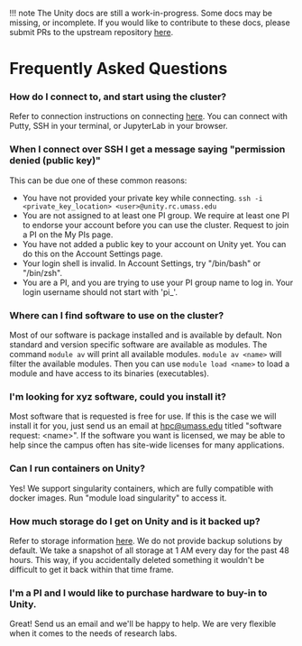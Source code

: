 !!! note
    The Unity docs are still a work-in-progress. Some docs may be missing, or incomplete. If you would like to contribute to these docs, please submit PRs to the upstream repository [here](https://github.com/UMass-RC/unity-docs).

# Frequently Asked Questions #

### How do I connect to, and start using the cluster? 
Refer to connection instructions on connecting [here](https://unity.rc.umass.edu/docs/connecting/ssh.html).
You can connect with Putty, SSH in your terminal, or JupyterLab in your browser.

### When I connect over SSH I get a message saying "permission denied (public key)"   
This can be due one of these common reasons:

* You have not provided your private key while connecting. `ssh -i <private_key_location> <user>@unity.rc.umass.edu`
* You are not assigned to at least one PI group. We require at least one PI to endorse your account before you can use the cluster. Request to join a PI on the My PIs page.
* You have not added a public key to your account on Unity yet. You can do this on the Account Settings page.
* Your login shell is invalid. In Account Settings, try "/bin/bash" or "/bin/zsh".
* You are a PI, and you are trying to use your PI group name to log in. Your login username should not start with 'pi_'.

### Where can I find software to use on the cluster? 
Most of our software is package installed and is available by default. 
Non standard and version specific software are available as modules.
The command `module av` will print all available modules. `module av <name>` will filter the available modules.
Then you can use `module load <name>` to load a module and have access to its binaries (executables).

### I'm looking for xyz software, could you install it? 
Most software that is requested is free for use. 
If this is the case we will install it for you, just send us an email at hpc@umass.edu titled "software request: \<name\>".
If the software you want is licensed, we may be able to help since the campus often has site-wide licenses for many applications.

### Can I run containers on Unity? 
Yes! We support singularity containers, which are fully compatible with docker images. Run "module load singularity" to access it.

### How much storage do I get on Unity and is it backed up? 
Refer to storage information [here](https://unity.rc.umass.edu/docs/technical/storage.html).
We do not provide backup solutions by default.
We take a snapshot of all storage at 1 AM every day for the past 48 hours.
This way, if you accidentally deleted something it wouldn't be difficult to get it back within that time frame.

### I'm a PI and I would like to purchase hardware to buy-in to Unity. 
Great! Send us an email and we'll be happy to help. We are very flexible when it comes to the needs of research labs.

